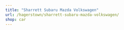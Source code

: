 ```yaml
---
title: "Sharrett Subaru Mazda Volkswagen"
url: /hagerstown/sharrett-subaru-mazda-volkswagen/
shop: car
---
```

